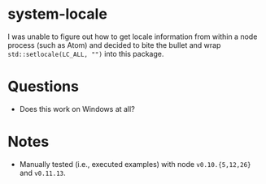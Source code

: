 # system-locale

I was unable to figure out how to get locale information from within a node
process (such as Atom) and decided to bite the bullet and wrap
`std::setlocale(LC_ALL, "")` into this package.

# Questions

 *  Does this work on Windows at all?

# Notes

 *  Manually tested (i.e., executed examples) with node `v0.10.{5,12,26}` and
    `v0.11.13`.
